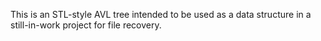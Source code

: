 This is an STL-style AVL tree intended to be used as a data structure in a still-in-work project for file recovery.
